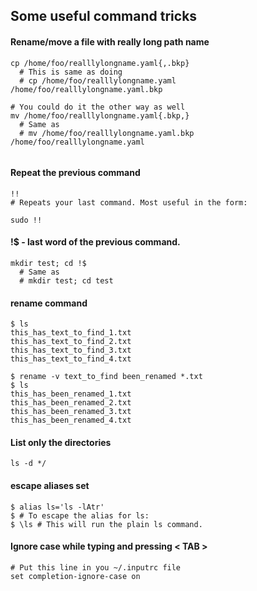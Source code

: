 
## Some useful command tricks

#### Rename/move a file with really long path name

```
cp /home/foo/realllylongname.yaml{,.bkp}
  # This is same as doing
  # cp /home/foo/realllylongname.yaml /home/foo/realllylongname.yaml.bkp

# You could do it the other way as well
mv /home/foo/realllylongname.yaml{.bkp,}
  # Same as 
  # mv /home/foo/realllylongname.yaml.bkp /home/foo/realllylongname.yaml
  
```

#### Repeat the previous command

```
!!
# Repeats your last command. Most useful in the form:

sudo !!
```

#### !$ - last word of the previous command.

```
mkdir test; cd !$
  # Same as
  # mkdir test; cd test
```


#### rename command

```
$ ls
this_has_text_to_find_1.txt
this_has_text_to_find_2.txt
this_has_text_to_find_3.txt
this_has_text_to_find_4.txt

$ rename -v text_to_find been_renamed *.txt
$ ls
this_has_been_renamed_1.txt
this_has_been_renamed_2.txt
this_has_been_renamed_3.txt
this_has_been_renamed_4.txt

```

#### List only the directories

```
ls -d */
```

#### escape aliases set

```
$ alias ls='ls -lAtr'
$ # To escape the alias for ls:
$ \ls # This will run the plain ls command.
```

#### Ignore case while typing and pressing < TAB >

```
# Put this line in you ~/.inputrc file
set completion-ignore-case on
```


